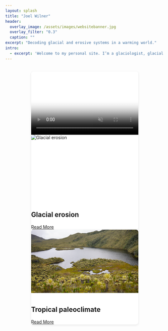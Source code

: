 ```yaml
---
layout: splash
title: "Joel Wilner"
header:
  overlay_image: /assets/images/websitebanner.jpg
  overlay_filter: "0.3"
  caption: ""
excerpt: "Decoding glacial and erosive systems in a warming world."
intro:
  - excerpt: 'Welcome to my personal site. I’m a glaciologist, glacial geologist, and adventurer.'
---
```


<style>
.feature-row-custom {
  display: flex;
  gap: 1.5rem;
  flex-wrap: wrap;
  justify-content: center;
  margin-top: 2rem;
}

.feature-card {
  flex: 1 1 300px;
  max-width: 340px;
  display: flex;
  flex-direction: column;
  justify-content: space-between;
  border-radius: 8px;
  box-shadow: 0 2px 6px rgba(0,0,0,0.1);
  overflow: hidden;
  background: white;
}

.feature-card .teaser {
  height: 200px;
  position: relative;
  overflow: hidden;
}

.feature-card img,
.feature-card video {
  width: 100%;
  height: 100%;
  object-fit: cover;
  display: block;
}

#videoOverlay {
  position: absolute;
  top: 0; left: 0;
  width: 100%; height: 100%;
  display: flex;
  flex-direction: column;
  justify-content: center;
  align-items: center;
  transition: background-color 0.3s ease;
  pointer-events: none; /* prevent hover issues */
}

.teaser:hover #videoOverlay {
  background-color: rgba(0, 0, 0, 0.4);
}

#playButton {
  background: rgba(255, 255, 255, 0.9);
  border: none;
  border-radius: 50%;
  font-size: 2.5rem;
  width: 64px;
  height: 64px;
  cursor: pointer;
  color: black;
  box-shadow: 0 0 6px rgba(0,0,0,0.3);
  z-index: 10;
  pointer-events: all;
  position: relative;
}

#warningText {
  color: white;
  font-size: 0.85rem;
  margin-top: 0.5rem;
  max-width: 220px;
  text-align: center;
  user-select: none;
  pointer-events: none;
  display: none;
}

/* Desktop: show warning only on hover/focus */
@media (min-width: 769px) {
  #playButton:hover + #warningText,
  #playButton:focus + #warningText {
    display: block;
  }
}

/* Mobile: always show warning */
@media (max-width: 768px) {
  #warningText {
    display: block !important;
  }
}
</style>

<div class="feature-row-custom">

  <!-- Video Card -->
  <div class="feature-card">
    <div class="teaser">
      <video id="russellVideo" poster="/assets/images/RussellStill.jpg" loop muted playsinline>
        <source src="/assets/videos/RussellWebsite.mp4" type="video/mp4">
        Your browser does not support the video tag.
      </video>

      <div id="videoOverlay">
        <button id="playButton" aria-label="Play Video" title="Play video">▶</button>
        <span id="warningText">Photosensitivity warning: flashing images</span>
      </div>
    </div>
    <div class="content">
      <h2>Calving dynamics</h2>
      <a href="/aboutme/" class="btn btn--primary">Read More</a>
    </div>
  </div>

  <!-- Image Card 1 -->
  <div class="feature-card">
    <div class="teaser">
      <img src="/assets/images/RussellErosion.jpg" alt="Glacial erosion">
    </div>
    <div class="content">
      <h2>Glacial erosion</h2>
      <a href="/research/" class="btn btn--primary">Read More</a>
    </div>
  </div>

  <!-- Image Card 2 -->
  <div class="feature-card">
    <div class="teaser">
      <img src="/assets/images/Frontino.png" alt="Tropical paleoclimate">
    </div>
    <div class="content">
      <h2>Tropical paleoclimate</h2>
      <a href="/peakbagging/" class="btn btn--primary">Read More</a>
    </div>
  </div>

</div>

<script>
  const playButton = document.getElementById('playButton');
  const video = document.getElementById('russellVideo');
  const overlay = document.getElementById('videoOverlay');

  playButton.addEventListener('click', () => {
    overlay.style.display = 'none';
    video.play();
  });
</script>

